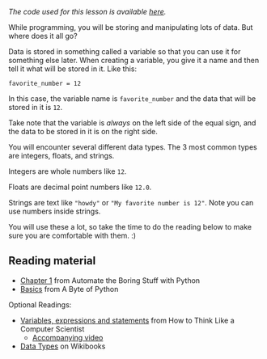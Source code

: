 <i>The code used for this lesson is available [here](https://learn.rmotr.com/53b515c5-cd2e-4bb9-b6c6-aa8674998464).</i>

While programming, you will be storing and manipulating lots of data. But where does it all go?

Data is stored in something called a variable so that you can use it for something else later. When creating a variable, you give it a name and then tell it what will be stored in it. Like this:

```
favorite_number = 12
```
In this case, the variable name is `favorite_number` and the data that will be stored in it is `12`. 

Take note that the variable is _always_ on the left side of the equal sign, and the data to be stored in it is on the right side.

You will encounter several different data types. The 3 most common types are integers, floats, and strings.

Integers are whole numbers like `12`.

Floats are decimal point numbers like `12.0`.

Strings are text like `"howdy"` or `"My favorite number is 12"`. Note you can use numbers inside strings.


You will use these a lot, so take the time to do the reading below to make sure you are comfortable with them. :)

## Reading material

* [Chapter 1](https://automatetheboringstuff.com/chapter1/) from Automate the Boring Stuff with Python
* [Basics](http://python.swaroopch.com/basics.html) from A Byte of Python

Optional Readings:
* [Variables, expressions and statements](http://openbookproject.net/thinkcs/python/english2e/ch02.html) from How to Think Like a Computer Scientist
	* [Accompanying video](http://interactivepython.org/runestone/static/thinkcspy/SimplePythonData/intro-VariablesExpressionsandStatements.html)
* [Data Types](https://en.wikibooks.org/wiki/Python_Programming/Data_Types) on Wikibooks
